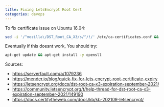 ```yaml
---
title: Fixing LetsEncrypt Root Cert
categories: devops
---
```


To fix certificate issue on Ubuntu 16.04:
```bash
sed -i '/^mozilla\/DST_Root_CA_X3/s/^/!/' /etc/ca-certificates.conf && update-ca-certificates -f
```

Eventually if this doesnt work, You should try:

```bash
apt-get update && apt-get install -y opensll
```

Sources:
 * https://serverfault.com/a/1079236
 * https://mender.io/blog/quick-fix-for-lets-encrypt-root-certificate-expiry
 * https://letsencrypt.org/docs/dst-root-ca-x3-expiration-september-2021/
 * https://community.letsencrypt.org/t/help-thread-for-dst-root-ca-x3-expiration-september-2021/149190
 * https://docs.certifytheweb.com/docs/kb/kb-202109-letsencrypt/